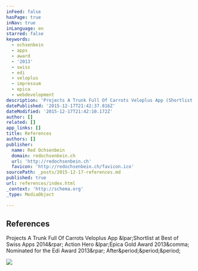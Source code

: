 ```yaml
---
inFeed: false
hasPage: true
inNav: true
inLanguage: en
starred: false
keywords:
  - ochsenbein
  - apps
  - award
  - '2013'
  - swiss
  - edi
  - veloplus
  - impressum
  - epica
  - webdevelopment
description: 'Projects A Trunk Full Of Carrots Veloplus App (Shortlist at Best of Swiss Apps 2014) Action Hero (Epica Gold Award 2013, Nominated for the Edi Award 2013) After...'
datePublished: '2015-12-17T21:42:37.816Z'
dateModified: '2015-12-17T21:42:10.172Z'
author: []
related: []
app_links: []
title: References
authors: []
publisher:
  name: Red Ochsenbein
  domain: redochsenbein.ch
  url: 'http://redochsenbein.ch'
  favicon: 'http://redochsenbein.ch/favicon.ico'
sourcePath: _posts/2015-12-17-references.md
published: true
url: references/index.html
_context: 'http://schema.org'
_type: MediaObject

---
```

<article style=""><h1>References</h1><p>Projects A Trunk Full Of Carrots Veloplus App &amp;lpar;Shortlist at Best of Swiss Apps 2014&amp;rpar; Action Hero &amp;lpar;Epica Gold Award 2013&amp;comma; Nominated for the Edi Award 2013&amp;rpar; After&amp;period;&amp;period;&amp;period;</p><img src="http://redochsenbein.ch/wp-content/uploads/2012/12/e7-e1356080442353.jpg" /></article>